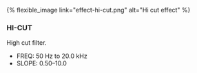 ---
---

{% flexible_image link="effect-hi-cut.png" alt="Hi cut effect" %}

### HI-CUT
High cut filter.

* FREQ: 50 Hz to 20.0 kHz
* SLOPE: 0.50–10.0
